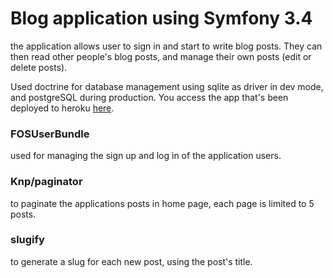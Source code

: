 Blog application using Symfony 3.4
========================

the application allows user to sign in and start to write blog posts. They can then read other people's blog posts, and manage their own posts (edit or delete posts).

Used doctrine for database management using sqlite as driver in dev mode, and postgreSQL during production.
You access the app that's been deployed to heroku [here](https://lachguer-ali-blog.herokuapp.com/).


### FOSUserBundle
used for managing the sign up and log in of the application users.

### Knp/paginator
to paginate the applications posts in home page, each page is limited to 5 posts.

### slugify
to generate a slug for each new post, using the post's title.



